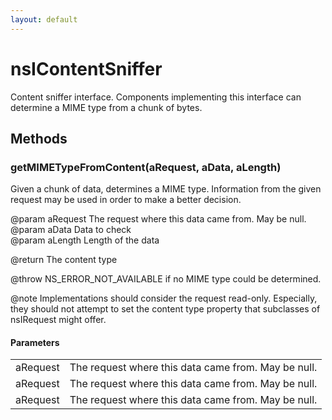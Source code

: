 ```yaml
---
layout: default
---
```


# nsIContentSniffer #
  
Content sniffer interface. Components implementing this interface can  
determine a MIME type from a chunk of bytes.  
  

## Methods ##

### getMIMETypeFromContent(aRequest, aData, aLength) ###
  
Given a chunk of data, determines a MIME type. Information from the given  
request may be used in order to make a better decision.  
  
@param aRequest The request where this data came from. May be null.  
@param aData Data to check  
@param aLength Length of the data  
  
@return The content type  
  
@throw NS_ERROR_NOT_AVAILABLE if no MIME type could be determined.  
  
@note Implementations should consider the request read-only. Especially,  
they should not attempt to set the content type property that subclasses of  
nsIRequest might offer.  
  

#### Parameters ####

<table>

<tr>
<td>aRequest</td>
<td>The request where this data came from. May be null.  
</td>
</tr>

<tr>
<td>aRequest</td>
<td>The request where this data came from. May be null.  
</td>
</tr>

<tr>
<td>aRequest</td>
<td>The request where this data came from. May be null.  
</td>
</tr>

</table>
